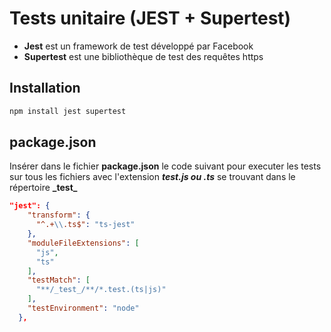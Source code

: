 # Tests unitaire (JEST + Supertest)

- **Jest** est un framework de test développé par Facebook
- **Supertest** est une bibliothèque de test des requêtes https

## Installation

```zsh
npm install jest supertest
```

## package.json

Insérer dans le fichier **package.json** le code suivant pour executer les tests sur tous les fichiers avec l'extension ***test.js ou .ts*** se trouvant dans le répertoire **\_test\_**

```json
"jest": {
    "transform": {
      "^.+\\.ts$": "ts-jest"
    },
    "moduleFileExtensions": [
      "js",
      "ts"
    ],
    "testMatch": [
      "**/_test_/**/*.test.(ts|js)"
    ],
    "testEnvironment": "node"
  },
```
